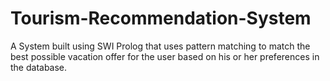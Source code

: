 # Tourism-Recommendation-System
A System built using SWI Prolog that uses pattern matching to match the best possible vacation offer for the user based on his or her preferences in the database.
